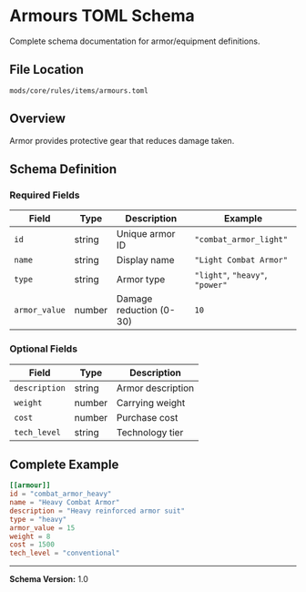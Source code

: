 # Armours TOML Schema

Complete schema documentation for armor/equipment definitions.

## File Location

```
mods/core/rules/items/armours.toml
```

## Overview

Armor provides protective gear that reduces damage taken.

## Schema Definition

### Required Fields

| Field | Type | Description | Example |
|-------|------|-------------|---------|
| `id` | string | Unique armor ID | `"combat_armor_light"` |
| `name` | string | Display name | `"Light Combat Armor"` |
| `type` | string | Armor type | `"light"`, `"heavy"`, `"power"` |
| `armor_value` | number | Damage reduction (0-30) | `10` |

### Optional Fields

| Field | Type | Description |
|-------|------|-------------|
| `description` | string | Armor description |
| `weight` | number | Carrying weight |
| `cost` | number | Purchase cost |
| `tech_level` | string | Technology tier |

## Complete Example

```toml
[[armour]]
id = "combat_armor_heavy"
name = "Heavy Combat Armor"
description = "Heavy reinforced armor suit"
type = "heavy"
armor_value = 15
weight = 8
cost = 1500
tech_level = "conventional"
```

---

**Schema Version:** 1.0
